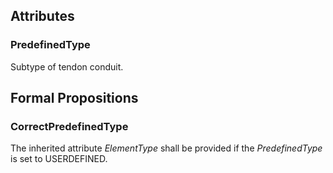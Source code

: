 
## Attributes

### PredefinedType
Subtype of tendon conduit.

## Formal Propositions

### CorrectPredefinedType
The inherited attribute _ElementType_ shall be provided if the _PredefinedType_ is set to USERDEFINED.
